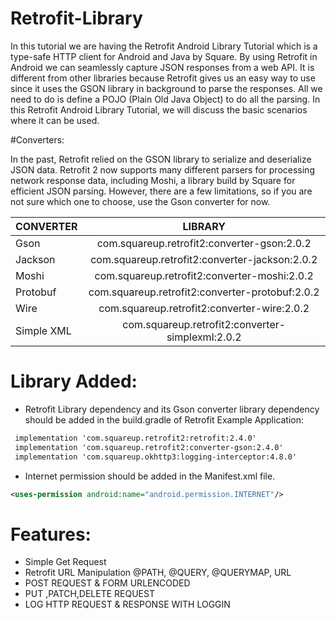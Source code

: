 # Retrofit-Library

In this tutorial we are having the Retrofit Android Library Tutorial which is a type-safe HTTP client for Android and Java by Square. By using Retrofit in Android we can seamlessly capture JSON responses from a web API. It is different from other libraries because Retrofit gives us an easy way to use since it uses the GSON library in background to parse the responses. All we need to do is define a POJO (Plain Old Java Object) to do all the parsing. In this Retrofit Android Library Tutorial, we will discuss the basic scenarios where it can be used.

 



#Converters:

In the past, Retrofit relied on the GSON library to serialize and deserialize JSON data. Retrofit 2 now supports many different parsers for processing network response data, including Moshi, a library build by Square for efficient JSON parsing. However, there are a few limitations, so if you are not sure which one to choose, use the Gson converter for now.

| CONVERTER  | LIBRARY |
| ------------- |:-------------:|
| Gson  | com.squareup.retrofit2:converter-gson:2.0.2 |
| Jackson  | com.squareup.retrofit2:converter-jackson:2.0.2 |
| Moshi | com.squareup.retrofit2:converter-moshi:2.0.2  |
| Protobuf  | com.squareup.retrofit2:converter-protobuf:2.0.2 |
| Wire  | com.squareup.retrofit2:converter-wire:2.0.2 |
| Simple XML | com.squareup.retrofit2:converter-simplexml:2.0.2 |

 

# Library Added:
* Retrofit Library dependency and its Gson converter library dependency should be added in the build.gradle of Retrofit Example Application:

```xml
 implementation 'com.squareup.retrofit2:retrofit:2.4.0'
 implementation 'com.squareup.retrofit2:converter-gson:2.4.0'
 implementation 'com.squareup.okhttp3:logging-interceptor:4.8.0'
```

* Internet permission should be added in the Manifest.xml file.
```xml
<uses-permission android:name="android.permission.INTERNET"/>
```


# Features:

* Simple Get Request
* Retrofit URL Manipulation
@PATH,
@QUERY,
@QUERYMAP,
URL
* POST REQUEST & FORM URLENCODED
* PUT ,PATCH,DELETE REQUEST
* LOG HTTP REQUEST & RESPONSE WITH LOGGIN
 

